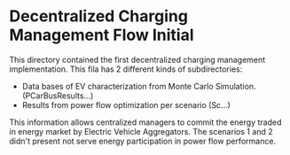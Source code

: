 # Decentralized Charging Management Flow Initial

This directory contained the first  decentralized  charging management implementation. This fila has 2 different kinds of subdirectories:

* Data bases of EV characterization from Monte Carlo Simulation. (PCarBusResults...)
* Results from power flow optimization per scenario (Sc...)

This information allows centralized managers to commit the energy traded in energy market by Electric Vehicle Aggregators. The scenarios 1 and 2 didn't present not serve energy participation in power flow performance. 
